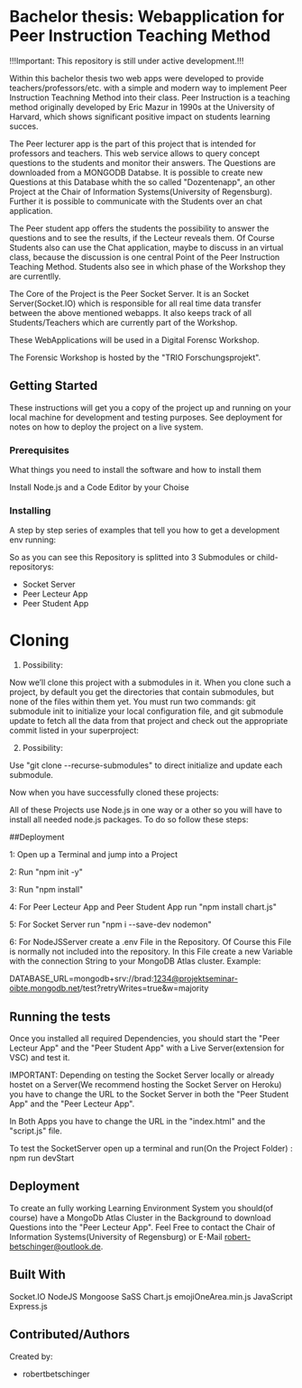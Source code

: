 # Bachelor thesis: Webapplication for Peer Instruction Teaching Method

!!!Important: This repository is still under active development.!!!

Within this bachelor thesis  two web apps were developed to provide teachers/professors/etc. with a simple and modern way to implement Peer Instruction Teachning Method into their class. Peer Instruction is a teaching method originally developed by Eric Mazur in 1990s at the University of Harvard, which shows significant positive impact on students learning succes.

The Peer lecturer app is the part of this project that is intended for professors and teachers. This web service allows to query concept questions to the students and monitor their answers. The Questions are downloaded from a MONGODB Databse. It is possible to create new Questions at this Database whith the so called "Dozentenapp", an other Project at the Chair of Information Systems(University of Regensburg). Further it is possible to communicate with the Students over an chat application.

The Peer student app offers the students the possibility to answer the questions and to see the results, if the Lecteur reveals them. Of Course Students also can use the Chat application, maybe to discuss in an virtual class, because the discussion is one central Point of the Peer Instruction Teaching Method. Students also see in which phase of the Workshop they are currentlly.

The Core of the Project is the Peer Socket Server. It is an Socket Server(Socket.IO) which is responsible for all real time data transfer between the above mentioned webapps. It also keeps track of all Students/Teachers which are currently part of the Workshop.

These WebApplications will be used in a Digital Forensc Workshop.

The Forensic Workshop is hosted by the "TRIO Forschungsprojekt".


## Getting Started

These instructions will get you a copy of the project up and running on your local machine for development and testing purposes. See deployment for notes on how to deploy the project on a live system.

### Prerequisites

What things you need to install the software and how to install them

Install Node.js and a Code Editor by your Choise

### Installing

A step by step series of examples that tell you how to get a development env running:

So as you can see this Repository is splitted into 3 Submodules or child-repositorys:
- Socket Server
- Peer Lecteur App
- Peer Student App

# Cloning
1. Possibility:

Now we’ll clone this project with a submodules in it. When you clone such a project, by default you get the directories that contain submodules, but none of the files within them yet.
You must run two commands: git submodule init to initialize your local configuration file, and git submodule update to fetch all the data from that project and check out the appropriate commit listed in your superproject:

2. Possibility:

Use "git clone --recurse-submodules" to direct initialize and update each submodule.


Now when you have successfully cloned these projects:

All of these Projects use Node.js in one way or a other so you will have to install all needed node.js packages. To do so follow these steps:

##Deployment

1: Open up a Terminal and jump into a Project

2: Run "npm init -y"

3: Run "npm install"

4: For Peer Lecteur App and Peer Student App run "npm install chart.js"

5: For Socket Server run "npm i --save-dev nodemon"

6: For NodeJSServer create a .env File in the Repository. Of Course this File is normally not included into the repository.
   In this File create a new Variable with the connection String to your MongoDB Atlas cluster.
   Example:
   
  DATABASE_URL=mongodb+srv://brad:1234@projektseminar-oibte.mongodb.net/test?retryWrites=true&w=majority

## Running the tests

Once you installed all required Dependencies, you should start the "Peer Lecteur App" and the "Peer Student App" with a Live Server(extension for VSC) and test it. 

IMPORTANT: Depending on testing the Socket Server locally or already hostet on a Server(We recommend hosting the Socket Server on Heroku) you have to change the URL to the Socket Server in both the "Peer Student App" and the "Peer Lecteur App".

In Both Apps you have to change the URL in the "index.html" and the "script.js" file.

To test the SocketServer open up a terminal and run(On the Project Folder) : npm run devStart


## Deployment

To create an fully working Learning Environment System you should(of course) have a MongoDb Atlas Cluster in the Background to download Questions into the "Peer Lecteur App". Feel Free to contact the Chair of Information Systems(University of Regensburg) or E-Mail robert-betschinger@outlook.de.

## Built With

Socket.IO
NodeJS
Mongoose
SaSS
Chart.js
emojiOneArea.min.js
JavaScript
Express.js

## Contributed/Authors

Created by:
 - robertbetschinger
